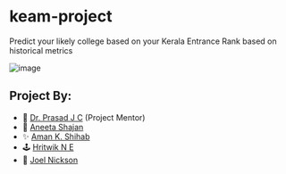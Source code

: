 # keam-project
Predict your likely college based on your Kerala Entrance Rank based on historical metrics

![image](https://user-images.githubusercontent.com/61058781/201595821-dad1e153-d49f-448e-aee5-bd59e8a58a29.png)


## Project By:

- 🎩 [Dr. Prasad J C](https://github.com/prasad1978) (Project Mentor)
- 🌼 [Aneeta Shajan](https://github.com/aneeta001)
- ✨ [Aman K. Shihab](https://github.com/amankshihab)
- 🕹 [Hritwik N E](https://github.com/hritwik-ne)
- 🌱 [Joel Nickson](https://github.com/Joel-Nickson)
